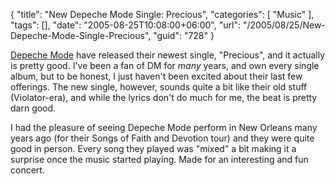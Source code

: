 {
	"title": "New Depeche Mode Single: Precious",
	"categories": [
		"Music"
	],
	"tags": [],
	"date": "2005-08-25T10:08:00+06:00",
	"url": "/2005/08/25/New-Depeche-Mode-Single-Precious",
	"guid": "728"
}

<a href="http://www.depechemode.com">Depeche Mode</a> have released their newest single, "Precious", and it actually is pretty good. I've been a fan of DM for <i>many</i> years, and own every single album, but to be honest, I just haven't been excited about their last few offerings. The new single, however, sounds quite a bit like their old stuff (Violator-era), and while the lyrics don't do much for me, the beat is pretty darn good. 

I had the pleasure of seeing Depeche Mode perform in New Orleans many years ago (for their Songs of Faith and Devotion tour) and they were quite good in person. Every song they played was "mixed" a bit making it a surprise once the music started playing. Made for an interesting and fun concert.